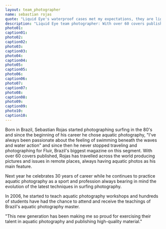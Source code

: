 ```yaml
---
layout: team_photographer
name: sebastian rojas
quote: "Liquid Eye's waterproof cases met my expectations, they are light and resistant and have precise controls. Our partnership began in 2012 and only tends to grow with the development of new ideas and models. I am proud to be part of the Liquid Eye's team and also to know I'm being well assisted by their equipment. I recommend Liquid Eye to all my students and to anyone who seeks information regarding equipments for aquatic photography."
description: "Liquid Eye team photographer: With over 60 covers published, Sebastian Rojas has travelled across the world producing pictures and issues in remote places, always having aquatic photos as his main feature."
photo01:
caption01:
photo02:
caption02:
photo03:
caption03:
photo04:
caption04:
photo05:
caption05:
photo06:
caption06:
photo07:
caption07:
photo08:
caption08:
photo09:
caption09:
photo10:
caption10:
---
```

Born in Brazil, Sebastian Rojas started photographing surfing in the 80's and since the beginning of his career he chose aquatic photography, "I've always been passionate about the feeling of swimming beneath the waves and water action" and since then he never stopped traveling and photographing for Fluir, Brazil's biggest magazine on this segment. With over 60 covers published, Rojas has travelled across the world producing pictures and issues in remote places, always having aquatic photos as his main feature.

Next year he celebrates 30 years of career while he continues to practice aquatic photography as a sport and profession always bearing in mind the evolution of the latest techniques in surfing photography.

In 2006, he started to teach aquatic photography workshops and hundreds of students have had the chance to attend and receive the teachings of Brazil's aquatic photography master.

"This new generation has been making me so proud for exercising their talent in aquatic photography and publishing high-quality material."
